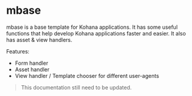 mbase
=====

mbase is a base template for Kohana applications. It has some useful functions that help develop Kohana applications faster and easier. It also has asset & view handlers. 

Features:

- Form handler
- Asset handler
- View handler / Template chooser for different user-agents

>This documentation still need to be updated.
